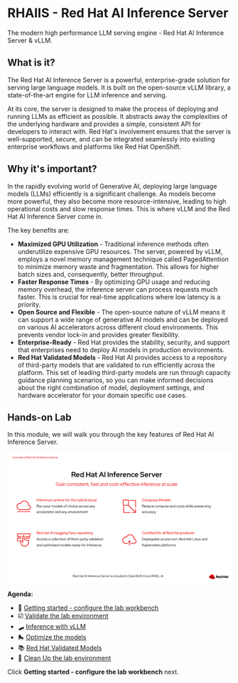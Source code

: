 # RHAIIS - Red Hat AI Inference Server

The modern high performance LLM serving engine - Red Hat AI Inference Server & vLLM.

## What is it?

The Red Hat AI Inference Server is a powerful, enterprise-grade solution for serving large language models. It is built on the open-source vLLM library, a state-of-the-art engine for LLM inference and serving.

At its core, the server is designed to make the process of deploying and running LLMs as efficient as possible. It abstracts away the complexities of the underlying hardware and provides a simple, consistent API for developers to interact with. Red Hat's involvement ensures that the server is well-supported, secure, and can be integrated seamlessly into existing enterprise workflows and platforms like Red Hat OpenShift.

## Why it's important?

In the rapidly evolving world of Generative AI, deploying large language models (LLMs) efficiently is a significant challenge. As models become more powerful, they also become more resource-intensive, leading to high operational costs and slow response times. This is where vLLM and the Red Hat AI Inference Server come in.

The key benefits are:

* **Maximized GPU Utilization** - Traditional inference methods often underutilize expensive GPU resources. The server, powered by vLLM, employs a novel memory management technique called PagedAttention to minimize memory waste and fragmentation. This allows for higher batch sizes and, consequently, better throughput.
* **Faster Response Times** - By optimizing GPU usage and reducing memory overhead, the inference server can process requests much faster. This is crucial for real-time applications where low latency is a priority.
* **Open Source and Flexible** - The open-source nature of vLLM means it can support a wide range of generative AI models and can be deployed on various AI accelerators across different cloud environments. This prevents vendor lock-in and provides greater flexibility.
* **Enterprise-Ready** - Red Hat provides the stability, security, and support that enterprises need to deploy AI models in production environments.
* **Red Hat Validated Models** - Red Hat AI provides access to a repository of third-party models that are validated to run efficiently across the platform. This set of leading third-party models are run through capacity guidance planning scenarios, so you can make informed decisions about the right combination of model, deployment settings, and hardware accelerator for your domain specific use cases.

## Hands-on Lab

In this module, we will walk you through the key features of Red Hat AI Inference Server.

![rhaiis-overview.png](images/rhaiis-overview.png)

**Agenda:**

* 🌌 [Getting started - configure the lab workbench](1-getting-started.md)
* ☑️ [Validate the lab environment](2-shakeout-test.md)
* 🛹 [Inference with vLLM](3-inference-with-vllm.md)
* 🛼 [Optimize the models](4-optimize-models.md)
* 📚 [Red Hat Validated Models](5-validated-models.md)
* 🧹 [Clean Up the lab environment](6-cleanup.md)

Click **Getting started - configure the lab workbench** next.
